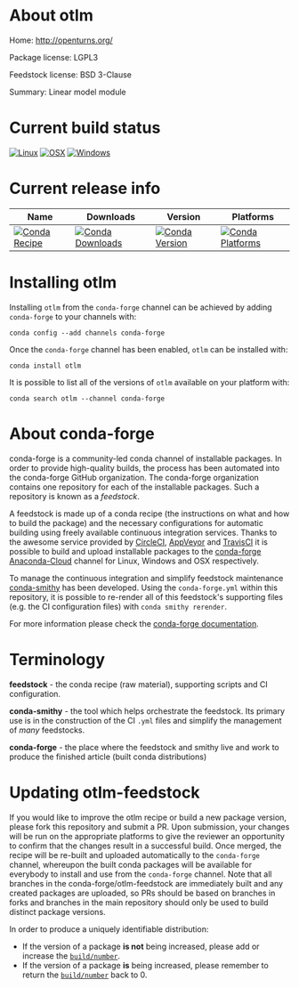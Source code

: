 About otlm
==========

Home: http://openturns.org/

Package license: LGPL3

Feedstock license: BSD 3-Clause

Summary: Linear model module



Current build status
====================

[![Linux](https://img.shields.io/circleci/project/github/conda-forge/otlm-feedstock/master.svg?label=Linux)](https://circleci.com/gh/conda-forge/otlm-feedstock)
[![OSX](https://img.shields.io/travis/conda-forge/otlm-feedstock/master.svg?label=macOS)](https://travis-ci.org/conda-forge/otlm-feedstock)
[![Windows](https://img.shields.io/appveyor/ci/conda-forge/otlm-feedstock/master.svg?label=Windows)](https://ci.appveyor.com/project/conda-forge/otlm-feedstock/branch/master)

Current release info
====================

| Name | Downloads | Version | Platforms |
| --- | --- | --- | --- |
| [![Conda Recipe](https://img.shields.io/badge/recipe-otlm-green.svg)](https://anaconda.org/conda-forge/otlm) | [![Conda Downloads](https://img.shields.io/conda/dn/conda-forge/otlm.svg)](https://anaconda.org/conda-forge/otlm) | [![Conda Version](https://img.shields.io/conda/vn/conda-forge/otlm.svg)](https://anaconda.org/conda-forge/otlm) | [![Conda Platforms](https://img.shields.io/conda/pn/conda-forge/otlm.svg)](https://anaconda.org/conda-forge/otlm) |

Installing otlm
===============

Installing `otlm` from the `conda-forge` channel can be achieved by adding `conda-forge` to your channels with:

```
conda config --add channels conda-forge
```

Once the `conda-forge` channel has been enabled, `otlm` can be installed with:

```
conda install otlm
```

It is possible to list all of the versions of `otlm` available on your platform with:

```
conda search otlm --channel conda-forge
```


About conda-forge
=================

conda-forge is a community-led conda channel of installable packages.
In order to provide high-quality builds, the process has been automated into the
conda-forge GitHub organization. The conda-forge organization contains one repository
for each of the installable packages. Such a repository is known as a *feedstock*.

A feedstock is made up of a conda recipe (the instructions on what and how to build
the package) and the necessary configurations for automatic building using freely
available continuous integration services. Thanks to the awesome service provided by
[CircleCI](https://circleci.com/), [AppVeyor](https://www.appveyor.com/)
and [TravisCI](https://travis-ci.org/) it is possible to build and upload installable
packages to the [conda-forge](https://anaconda.org/conda-forge)
[Anaconda-Cloud](https://anaconda.org/) channel for Linux, Windows and OSX respectively.

To manage the continuous integration and simplify feedstock maintenance
[conda-smithy](https://github.com/conda-forge/conda-smithy) has been developed.
Using the ``conda-forge.yml`` within this repository, it is possible to re-render all of
this feedstock's supporting files (e.g. the CI configuration files) with ``conda smithy rerender``.

For more information please check the [conda-forge documentation](https://conda-forge.org/docs/).

Terminology
===========

**feedstock** - the conda recipe (raw material), supporting scripts and CI configuration.

**conda-smithy** - the tool which helps orchestrate the feedstock.
                   Its primary use is in the construction of the CI ``.yml`` files
                   and simplify the management of *many* feedstocks.

**conda-forge** - the place where the feedstock and smithy live and work to
                  produce the finished article (built conda distributions)


Updating otlm-feedstock
=======================

If you would like to improve the otlm recipe or build a new
package version, please fork this repository and submit a PR. Upon submission,
your changes will be run on the appropriate platforms to give the reviewer an
opportunity to confirm that the changes result in a successful build. Once
merged, the recipe will be re-built and uploaded automatically to the
`conda-forge` channel, whereupon the built conda packages will be available for
everybody to install and use from the `conda-forge` channel.
Note that all branches in the conda-forge/otlm-feedstock are
immediately built and any created packages are uploaded, so PRs should be based
on branches in forks and branches in the main repository should only be used to
build distinct package versions.

In order to produce a uniquely identifiable distribution:
 * If the version of a package **is not** being increased, please add or increase
   the [``build/number``](https://conda.io/docs/user-guide/tasks/build-packages/define-metadata.html#build-number-and-string).
 * If the version of a package **is** being increased, please remember to return
   the [``build/number``](https://conda.io/docs/user-guide/tasks/build-packages/define-metadata.html#build-number-and-string)
   back to 0.
